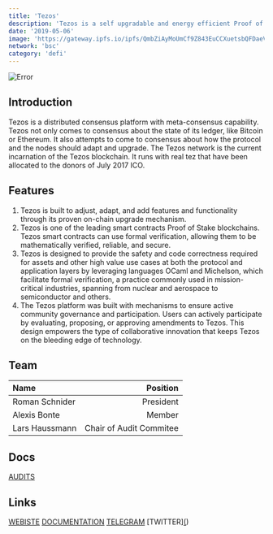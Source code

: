 ```yaml
---
title: 'Tezos'
description: 'Tezos is a self upgradable and energy efficient Proof of Stake blockchain.'
date: '2019-05-06'
image: 'https://gateway.ipfs.io/ipfs/QmbZiAyMoUmCf9Z843EuCCXuetsbQFDaeVyrNzdS4E2NwU'
network: 'bsc'
category: 'defi'
---
```


![Error](https://gateway.ipfs.io/ipfs/QmQGevhQp24CZxfKiP9t86LxvVgxsp17GYsZRaJWt5i6c1)

## Introduction
Tezos is a distributed consensus platform with meta-consensus capability. Tezos not only comes to consensus about the state of its ledger, like Bitcoin or Ethereum. It also attempts to come to consensus about how the protocol and the nodes should adapt and upgrade. The Tezos network is the current incarnation of the Tezos blockchain. It runs with real tez that have been allocated to the donors of July 2017 ICO.

## Features

1. Tezos is built to adjust, adapt, and add features and functionality through its proven on-chain upgrade mechanism.
2. Tezos is one of the leading smart contracts Proof of Stake blockchains. Tezos smart contracts can use formal verification, allowing them to be mathematically verified, reliable, and secure.
3. Tezos is designed to provide the safety and code correctness required for assets and other high value use cases at both the protocol and application layers by leveraging languages OCaml and Michelson, which facilitate formal verification, a practice commonly used in mission-critical industries, spanning from nuclear and aerospace to semiconductor and others.
4. The Tezos platform was built with mechanisms to ensure active community governance and participation. Users can actively participate by evaluating, proposing, or approving amendments to Tezos. This design empowers the type of collaborative innovation that keeps Tezos on the bleeding edge of technology.
   

## Team

| Name  |  Position |
|:---|---:|
|Roman Schnider  | President |
Alexis Bonte | Member |
|Lars Haussmann| Chair of Audit Commitee|

## Docs

[AUDITS](https://gateway.ipfs.io/ipfs/QmNwcevwcyBMHbuvzJeRGMz3Z7xUnSag673e24W5BFGe5Z)


## Links

[WEBISTE](https://www.tezos.com/)
[DOCUMENTATION](https://tezos.gitlab.io/)
[TELEGRAM](https://t.me/tezosplatform)
[TWITTER][(](https://twitter.com/tezos))